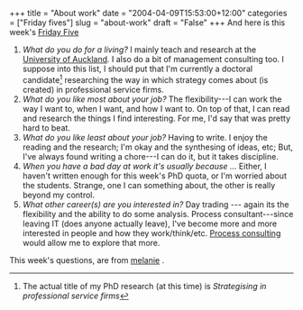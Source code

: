 +++
title = "About work"
date = "2004-04-09T15:53:00+12:00"
categories = ["Friday fives"]
slug = "about-work"
draft = "False"
+++
And here is this week's [Friday Five](http://www.fridayfive.org/)

1.  _What do you do for a living?_ I mainly teach and research at the
    [University of Auckland](http://www.auckland.ac.nz). I also do a bit
    of
    management consulting too. I suppose into this list, I should put
    that I'm currently a doctoral candidate[^1] researching the way in
    which strategy comes about (is created) in professional service
    firms.
2.  _What do you like most about your job?_ The flexibility---I can
    work the way I want to, when I want, and how I want to. On top of
    that,
    I can read and research the things I find interesting. For me, I'd
    say
    that was pretty hard to beat.
3.  _What do you like least about your job?_ Having to write. I enjoy
    the reading and the research; I'm okay and the synthesing of ideas,
    etc; But, I've always found writing a chore---I can do it, but it
    takes
    discipline.
4.  _When you have a bad day at work it's usually because ..._ Either,
    I haven't written enough for this week's PhD quota, or I'm worried
    about the students. Strange, one I can something about, the other
    is
    really beyond my control.
5.  _What other career(s) are you interested in?_ Day trading ---
    again its the flexibility and the ability to do some analysis.
    Process consultant---since leaving IT
    (does anyone actually leave), I've become more and more interested
    in
    people and how they work/think/etc. [Process
    consulting](http://www.amazon.com/exec/obidos/tg/detail/-/0201067366[2])
    would allow me to explore that more.

This week's questions, are from
[melanie](http://www.livejournal.com/users/myprimalscream/) .


[^1]: The actual title of my PhD research (at this time) is _Strategising in
professional service firms_

